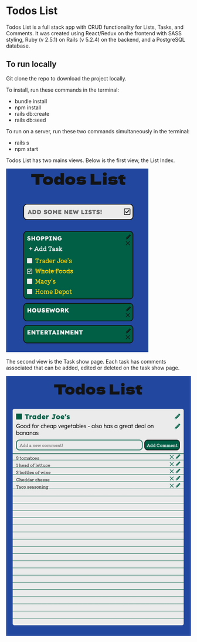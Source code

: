 # Todos List

Todos List is a full stack app with CRUD functionality for Lists, Tasks, and Comments. It was created using React/Redux on the frontend with SASS styling, Ruby (v 2.5.1) on Rails (v 5.2.4) on the backend, and a PostgreSQL database.

## To run locally

Git clone the repo to download the project locally.

To install, run these commands in the terminal:

* bundle install
* npm install
* rails db:create
* rails db:seed

To run on a server, run these two commands simultaneously in the terminal:

* rails s
* npm start

Todos List has two mains views. Below is the first view, the List Index.

![Todos Lists](https://github.com/joshkohane/TodosList/blob/master/app/assets/images/Todos%20Lists.png)

The second view is the Task show page. Each task has comments associated that can be added, edited or deleted on the task show page.

![Todos Tasks](https://github.com/joshkohane/TodosList/blob/master/app/assets/images/Todos%20Tasks.png)
